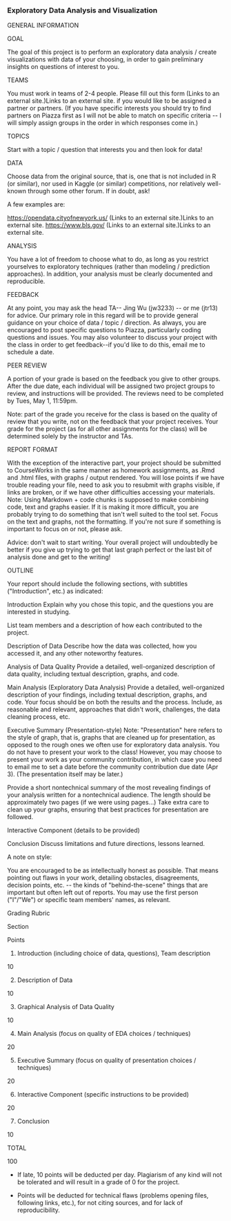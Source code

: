 ### Exploratory Data Analysis and Visualization
GENERAL INFORMATION

GOAL

The goal of this project is to perform an exploratory data analysis / create visualizations with data of your choosing, in order to gain preliminary insights on questions of interest to you.

 

TEAMS

You must work in teams of 2-4 people. Please fill out this form (Links to an external site.)Links to an external site. if you would like to be assigned a partner or partners.  (If you have specific interests you should try to find partners on Piazza first as I will not be able to match on specific criteria -- I will simply assign groups in the order in which responses come in.)

 

TOPICS

Start with a topic / question that interests you and then look for data!

 

DATA

Choose data from the original source, that is, one that is not included in R (or similar), nor used in Kaggle (or similar) competitions, nor relatively well-known through some other forum. If in doubt, ask! 

A few examples are:

https://opendata.cityofnewyork.us/ (Links to an external site.)Links to an external site.                    https://www.bls.gov/ (Links to an external site.)Links to an external site.

 

ANALYSIS

You have a lot of freedom to choose what to do, as long as you restrict yourselves to exploratory techniques (rather than modeling / prediction approaches). In addition, your analysis must be clearly documented and reproducible.

 

FEEDBACK

At any point, you may ask the head TA-- Jing Wu (jw3233) -- or me (jtr13) for advice. Our primary role in this regard will be to provide general guidance on your choice of data / topic / direction. As always, you are encouraged to post specific questions to Piazza, particularly coding questions and issues. You may also volunteer to discuss your project with the class in order to get feedback--if you'd like to do this, email me to schedule a date.

 

PEER REVIEW

A portion of your grade is based on the feedback you give to other groups. After the due date, each individual will be assigned two project groups to review, and instructions will be provided.  The reviews need to be completed by Tues, May 1, 11:59pm.

Note: part of the grade you receive for the class is based on the quality of review that you write, not on the feedback that your project receives. Your grade for the project (as for all other assignments for the class) will be determined solely by the instructor and TAs.

 

REPORT FORMAT

With the exception of the interactive part, your project should be submitted to CourseWorks in the same manner as homework assignments, as .Rmd and .html files, with graphs / output rendered. You will lose points if we have trouble reading your file, need to ask you to resubmit with graphs visible, if links are broken, or if we have other difficulties accessing your materials. Note: Using Markdown + code chunks is supposed to make combining code, text and graphs easier. If it is making it more difficult, you are probably trying to do something that isn't well suited to the tool set. Focus on the text and graphs, not the formatting. If you're not sure if something is important to focus on or not, please ask.

Advice: don't wait to start writing.  Your overall project will undoubtedly be better if you give up trying to get that last graph perfect or the last bit of analysis done and get to the writing!

 

OUTLINE

Your report should include the following sections, with subtitles ("Introduction", etc.) as indicated:

 

Introduction
Explain why you chose this topic, and the questions you are interested in studying.

List team members and a description of how each contributed to the project.

 

Description of Data
Describe how the data was collected, how you accessed it, and any other noteworthy features.

 

Analysis of Data Quality
Provide a detailed, well-organized description of data quality, including textual description, graphs, and code.

 

Main Analysis (Exploratory Data Analysis)
Provide a detailed, well-organized description of your findings, including textual description, graphs, and code.  Your focus should be on both the results and the process. Include, as reasonable and relevant, approaches that didn't work, challenges, the data cleaning process, etc.

  

Executive Summary (Presentation-style)
Note: "Presentation" here refers to the style of graph, that is, graphs that are cleaned up for presentation, as opposed to the rough ones we often use for exploratory data analysis. You do not have to present your work to the class! However, you may choose to present your work as your community contribution, in which case you need to email me to set a date before the community contribution due date (Apr 3). (The presentation itself may be later.)

Provide a short nontechnical summary of the most revealing findings of your analysis  written for a nontechnical audience. The length should be approximately two pages (if we were using pages...) Take extra care to clean up your graphs, ensuring that best practices for presentation are followed.

 

Interactive Component (details to be provided)
 

Conclusion
Discuss limitations and future directions, lessons learned.

 

A note on style:

You are encouraged to be as intellectually honest as possible. That means pointing out flaws in your work, detailing obstacles, disagreements, decision points, etc. -- the kinds of "behind-the-scene" things that are important but often left out of reports. You may use the first person ("I"/"We") or specific team members' names, as relevant.

 

Grading Rubric

Section

Points

1. Introduction (including choice of data, questions), Team description

 10

2. Description of Data

 10

3. Graphical Analysis of Data Quality

 10

4. Main Analysis (focus on quality of EDA choices / techniques)

 20

5. Executive Summary (focus on quality of presentation choices / techniques)

 20

6. Interactive Component (specific instructions to be provided)

 20

7. Conclusion

 10

TOTAL

100

* If late, 10 points will be deducted per day.  Plagiarism of any kind will not be tolerated and will result in a grade of 0 for the project.

* Points will be deducted for technical flaws (problems opening files, following links, etc.), for not citing sources, and for lack of reproducibility.